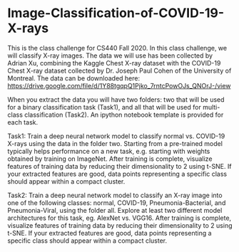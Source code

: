 # Image-Classification-of-COVID-19-X-rays

This is the class challenge for CS440 Fall 2020. 
In this class challenge, we will classify X-ray images. The data we will use has been collected by Adrian Xu, combining the Kaggle Chest X-ray dataset with the COVID-19 Chest X-ray dataset collected by Dr. Joseph Paul Cohen of the University of Montreal. The data can be downloaded here:
https://drive.google.com/file/d/1Y88tgqpQ1Pjko_7rntcPowOJs_QNOrJ-/view

When you extract the data you will have two folders: two that will be used for a binary classification task (Task1), and all that will be used for multi-class classification (Task2). An ipython notebook template is provided for each task.

Task1:
Train a deep neural network model to classify normal vs. COVID-19 X-rays using the data in the folder two. Starting from a pre-trained model typically helps performance on a new task, e.g. starting with weights obtained by training on ImageNet. After training is complete, visualize features of training data by reducing their dimensionality to 2 using t-SNE. If your extracted features are good, data points representing a specific class should appear within a compact cluster.

Task2:
Train a deep neural network model to classify an X-ray image into one of the following classes: normal, COVID-19, Pneumonia-Bacterial, and Pneumonia-Viral, using the folder all. Explore at least two different model architectures for this task, eg. AlexNet vs. VGG16. After training is complete, visualize features of training data by reducing their dimensionality to 2 using t-SNE. If your extracted features are good, data points representing a specific class should appear within a compact cluster.
